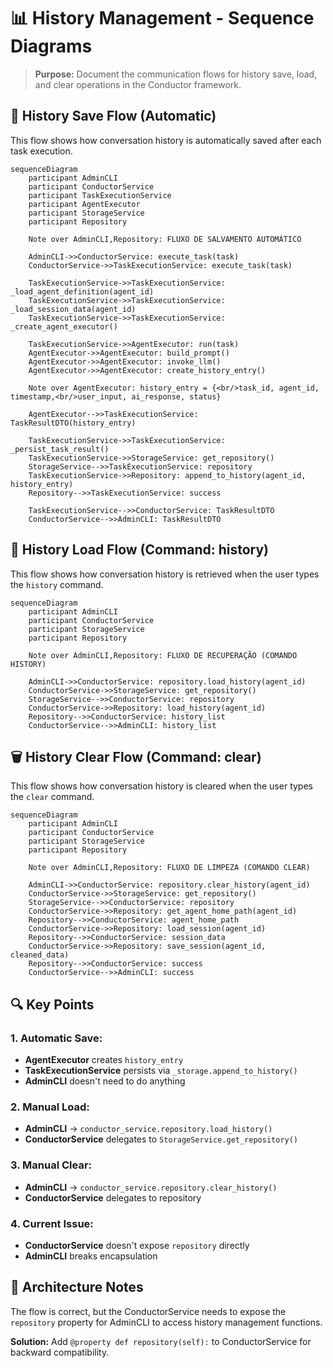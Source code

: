# 📊 History Management - Sequence Diagrams

> **Purpose:** Document the communication flows for history save, load, and clear operations in the Conductor framework.

## 🔄 History Save Flow (Automatic)

This flow shows how conversation history is automatically saved after each task execution.

```mermaid
sequenceDiagram
    participant AdminCLI
    participant ConductorService
    participant TaskExecutionService
    participant AgentExecutor
    participant StorageService
    participant Repository

    Note over AdminCLI,Repository: FLUXO DE SALVAMENTO AUTOMÁTICO

    AdminCLI->>ConductorService: execute_task(task)
    ConductorService->>TaskExecutionService: execute_task(task)
    
    TaskExecutionService->>TaskExecutionService: _load_agent_definition(agent_id)
    TaskExecutionService->>TaskExecutionService: _load_session_data(agent_id)
    TaskExecutionService->>TaskExecutionService: _create_agent_executor()
    
    TaskExecutionService->>AgentExecutor: run(task)
    AgentExecutor->>AgentExecutor: build_prompt()
    AgentExecutor->>AgentExecutor: invoke_llm()
    AgentExecutor->>AgentExecutor: create_history_entry()
    
    Note over AgentExecutor: history_entry = {<br/>task_id, agent_id, timestamp,<br/>user_input, ai_response, status}
    
    AgentExecutor-->>TaskExecutionService: TaskResultDTO(history_entry)
    
    TaskExecutionService->>TaskExecutionService: _persist_task_result()
    TaskExecutionService->>StorageService: get_repository()
    StorageService-->>TaskExecutionService: repository
    TaskExecutionService->>Repository: append_to_history(agent_id, history_entry)
    Repository-->>TaskExecutionService: success
    
    TaskExecutionService-->>ConductorService: TaskResultDTO
    ConductorService-->>AdminCLI: TaskResultDTO
```

## 📖 History Load Flow (Command: history)

This flow shows how conversation history is retrieved when the user types the `history` command.

```mermaid
sequenceDiagram
    participant AdminCLI
    participant ConductorService
    participant StorageService
    participant Repository

    Note over AdminCLI,Repository: FLUXO DE RECUPERAÇÃO (COMANDO HISTORY)

    AdminCLI->>ConductorService: repository.load_history(agent_id)
    ConductorService->>StorageService: get_repository()
    StorageService-->>ConductorService: repository
    ConductorService->>Repository: load_history(agent_id)
    Repository-->>ConductorService: history_list
    ConductorService-->>AdminCLI: history_list
```

## 🗑️ History Clear Flow (Command: clear)

This flow shows how conversation history is cleared when the user types the `clear` command.

```mermaid
sequenceDiagram
    participant AdminCLI
    participant ConductorService
    participant StorageService
    participant Repository

    Note over AdminCLI,Repository: FLUXO DE LIMPEZA (COMANDO CLEAR)

    AdminCLI->>ConductorService: repository.clear_history(agent_id)
    ConductorService->>StorageService: get_repository()
    StorageService-->>ConductorService: repository
    ConductorService->>Repository: get_agent_home_path(agent_id)
    Repository-->>ConductorService: agent_home_path
    ConductorService->>Repository: load_session(agent_id)
    Repository-->>ConductorService: session_data
    ConductorService->>Repository: save_session(agent_id, cleaned_data)
    Repository-->>ConductorService: success
    ConductorService-->>AdminCLI: success
```

## 🔍 Key Points

### 1. **Automatic Save:**
- **AgentExecutor** creates `history_entry`
- **TaskExecutionService** persists via `_storage.append_to_history()`
- **AdminCLI** doesn't need to do anything

### 2. **Manual Load:**
- **AdminCLI** → `conductor_service.repository.load_history()`
- **ConductorService** delegates to `StorageService.get_repository()`

### 3. **Manual Clear:**
- **AdminCLI** → `conductor_service.repository.clear_history()`
- **ConductorService** delegates to repository

### 4. **Current Issue:**
- **ConductorService** doesn't expose `repository` directly
- **AdminCLI** breaks encapsulation

## 🎯 Architecture Notes

The flow is correct, but the ConductorService needs to expose the `repository` property for AdminCLI to access history management functions.

**Solution:** Add `@property def repository(self):` to ConductorService for backward compatibility.
